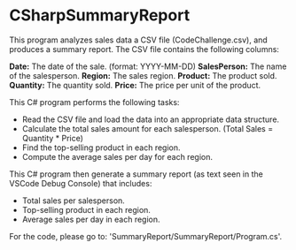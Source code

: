 # CSharpSummaryReport
This program analyzes sales data a CSV file (CodeChallenge.csv), and produces a summary report. The CSV file contains the following columns:

**Date:** The date of the sale. (format: YYYY-MM-DD)
**SalesPerson:** The name of the salesperson.
**Region:** The sales region.
**Product:** The product sold.
**Quantity:** The quantity sold.
**Price:** The price per unit of the product.

This C# program performs the following tasks:
 - Read the CSV file and load the data into an appropriate data structure.
 - Calculate the total sales amount for each salesperson. (Total Sales = Quantity * Price)
 - Find the top-selling product in each region.
 - Compute the average sales per day for each region.

This C# program then generate a summary report (as text seen in the VSCode Debug Console) that includes:
 - Total sales per salesperson.
 - Top-selling product in each region.
 - Average sales per day in each region.

For the code, please go to: 'SummaryReport/SummaryReport/Program.cs'.
